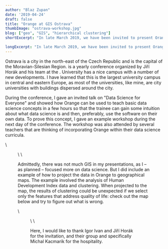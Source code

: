 ```yaml
---
author: "Blaz Zupan"
date: '2019-04-24'
draft: false
title: "Orange at GIS Ostrava"
thumbImage: "ostrava-workshop.jpg"
blog: ["geo", "GIS", "hierarchical clustering"]
shortExcerpt: "In late March 2019, we have been invited to present Orange during a GIS Ostrava conference."

longExcerpt: "In late March 2019, we have been invited to present Orange during a GIS Ostrava conference. We have shown how to work with geospatial data in Orange."
---
```


Ostrava is a city in the north-east of the Czech Republic and is the capital of the Moravian-Silesian Region. <LinkNew url="https://gisak.vsb.cz/gisostrava/index.php" name="GIS Ostrava"/> is a yearly conference organized by Jiří Horák and his team at the <LinkNew url="https://www.vsb.cz/en" name="Technical University of Ostrava"/>. University has a nice campus with a number of new developments. I have learned that this is the largest university campus in central and eastern Europe, as most of the universities, like mine, are city universities with buildings dispersed around the city.

During the conference, I gave an invited talk on "Data Science for Everyone" and showed how Orange can be used to teach basic data science concepts in a few hours so that the trainee can gain some intuition about what data science is and then, preferably, use the software on their own data. To prove this concept, I gave an example workshop during the next day of the conference. The workshop was also attended by several teachers that are thinking of incorporating Orange within their data science curricula.

\


<Figure src="ostrava-workshop-1.jpg" />
\
\


Admittedly, there was not much GIS in my presentations, as I – as planned – focused more on data science. But I did include an example of how to project the data in Orange to geographical maps. The example involved the analysis of Human Development Index data and clustering. When projected to the map, the results of clustering could be unexpected if we select only the features that address quality of life: check out the map below and try to figure out what is wrong.


\


<Figure src="ostrava-workshop-2.png" width="80%"/>
\
\

Here, I would like to thank Igor Ivan and Jiří Horák for the invitation, and their group and specifically Michal Kacmarik for the hospitality.

